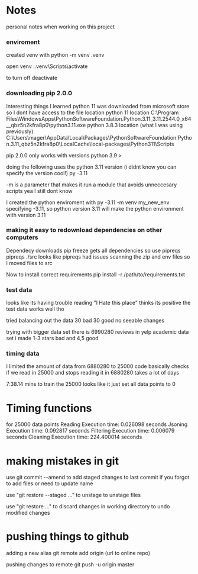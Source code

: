 # Notes
personal notes when working on this project


### enviroment 
created venv with
python -m venv .venv



open venv
.\.venv\Scripts\activate

to turn off
deactivate


### downloading pip 2.0.0
Interesting things I learned
python 11 was downloaded from microsoft store so I dont have access to the file location
python 11 location
C:\Program Files\WindowsApps\PythonSoftwareFoundation.Python.3.11_3.11.2544.0_x64__qbz5n2kfra8p0\python3.11.exe
python 3.8.3 location (what I was using previously)
C:\Users\mager\AppData\Local\Packages\PythonSoftwareFoundation.Python.3.11_qbz5n2kfra8p0\LocalCache\local-packages\Python311\Scripts

pip 2.0.0 only works with versions python 3.9 >

doing the following uses the python 3.11 version (i didnt know you can specify the version cool!)
py -3.11

-m is a parameter that makes it run a module that avoids unneccesary scripts
yea I still dont know

I created the python enviroment with py -3.11 -m venv my_new_env
specifying -3.11, so python version 3.11 will make the python environment with version 3.11

### making it easy to redownload dependencies on other computers
Dependecy downloads
pip freeze gets all dependencies
so use pipreqs
pipreqs ./src
looks like pipreqs had issues scanning the zip and env files so I moved files to src


Now to install correct requirements
pip install -r /path/to/requirements.txt

### test data
looks like its having trouble reading "I Hate this place"
thinks its positive
the test data works well tho

tried balancing out the data 30 bad 30 good
no seeable changes

trying with bigger data set
there is 6990280 reviews in yelp academic data set
i made 1-3 stars bad and 4,5 good


### timing data
I limited the amount of data from 6880280 to 25000
code basically checks if we read in 25000 and stops reading it in
6880280 takes a lot of days

7:38.14 mins to train the 25000
looks like it just set all data points to 0


# Timing functions
for 25000 data points
Reading Execution time: 0.026098 seconds
Jsoning Execution time: 0.092817 seconds
Filtering Execution time: 0.006079 seconds
Cleaning Execution time: 224.400014 seconds


# making mistakes in git
use git commit --amend to add staged changes to last commit
if you forgot to add files or need to update name

use "git restore --staged <file>..." to unstage
to unstage files

use "git restore <file>..." to discard changes in working directory
to undo modified changes


# pushing things to github

adding a new alias
git remote add origin (url to online repo)

pushing changes to remote
git push -u origin master